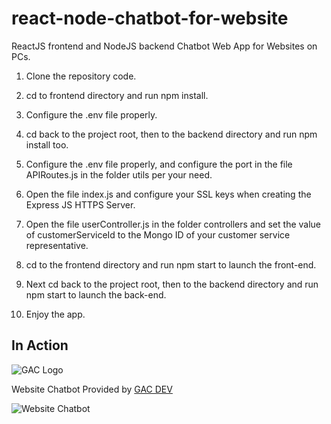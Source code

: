 # react-node-chatbot-for-website

ReactJS frontend and NodeJS backend Chatbot Web App for Websites on PCs.

1. Clone the repository code.

2. cd to frontend directory and run npm install.

3. Configure the .env file properly.

4. cd back to the project root, then to the backend directory and run npm install too.

5. Configure the .env file properly, and configure the port in the file APIRoutes.js in the folder utils per your need.

6. Open the file index.js and configure your SSL keys when creating the Express JS HTTPS Server.

7. Open the file userController.js in the folder controllers and set the value of customerServiceId to the Mongo ID of your customer service representative.

8. cd to the frontend directory and run npm start to launch the front-end.

9. Next cd back to the project root, then to the backend directory and run npm start to launch the back-end.

10. Enjoy the app.

## In Action

![GAC Logo](https://geniusandcourage.com/favicon.ico)

Website Chatbot Provided by [GAC DEV](https://geniusandcourage.com)

![Website Chatbot](https://hlwsdtech.com:8081/chat-bot.png)
